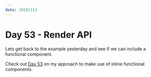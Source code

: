 ```yaml
---
date: 20201113
---
```


# Day 53 - Render API

Lets get back to the example yesterday and see if we can include a functional component.

Check out [Day 53](https://codesandbox.io/s/100daysofvue3-9yql8?file=/src/components/Day53.vue) on my approach to make use of inline functional components.
